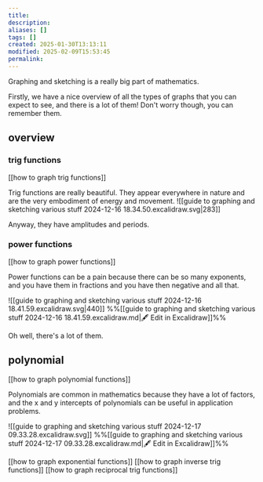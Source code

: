 ```yaml
---
title: 
description: 
aliases: []
tags: []
created: 2025-01-30T13:13:11
modified: 2025-02-09T15:53:45
permalink:
---
```



Graphing and sketching is a really big part of mathematics.


Firstly, we have a nice overview of all the types of graphs that you can expect to see, and there is a lot of them! Don't worry though, you can remember them.

## overview

### trig functions

[[how to graph trig functions]]

Trig functions are really beautiful. They appear everywhere in nature and are the very embodiment of energy and movement.
![[guide to graphing and sketching various stuff 2024-12-16 18.34.50.excalidraw.svg|283]]

Anyway, they have amplitudes and periods.

### power functions

[[how to graph power functions]]

Power functions can be a pain because there can be so many exponents, and you have them in fractions and you have then negative and all that.

![[guide to graphing and sketching various stuff 2024-12-16 18.41.59.excalidraw.svg|440]]
%%[[guide to graphing and sketching various stuff 2024-12-16 18.41.59.excalidraw.md|🖋 Edit in Excalidraw]]%%

Oh well, there's a lot of them.

## polynomial 

[[how to graph polynomial functions]]

Polynomials are common in mathematics because they have a lot of factors, and the x and y intercepts of polynomials can be useful in application problems.


![[guide to graphing and sketching various stuff 2024-12-17 09.33.28.excalidraw.svg]]
%%[[guide to graphing and sketching various stuff 2024-12-17 09.33.28.excalidraw.md|🖋 Edit in Excalidraw]]%%


[[how to graph exponential functions]]
[[how to graph inverse trig functions]]
[[how to graph reciprocal trig functions]]
